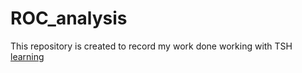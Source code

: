 # ROC_analysis
This repository is created to record my work done working with TSH  
[learning](https://github.com/yujuezhao/ROC_analysis/blob/modified/Learning%20points.md)
